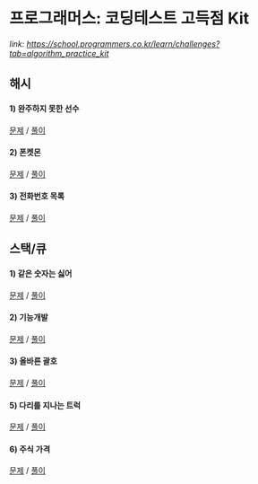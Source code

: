 # 프로그래머스: 코딩테스트 고득점 Kit
*link: https://school.programmers.co.kr/learn/challenges?tab=algorithm_practice_kit*

## 해시
#### 1) 완주하지 못한 선수
<a href="https://school.programmers.co.kr/learn/courses/30/lessons/42576">문제</a> / 
<a href="https://github.com/leedaham/programmers_school/blob/master/src/hash/_1_RunnerWhoFailedToFinish.java">풀이</a>
#### 2) 폰켓몬
<a href="https://school.programmers.co.kr/learn/courses/30/lessons/1845">문제</a> /
<a href="https://github.com/leedaham/programmers_school/blob/master/src/hash/_2_Pokemon.java">풀이</a>
#### 3) 전화번호 목록
<a href="https://school.programmers.co.kr/learn/courses/30/lessons/42577">문제</a> /
<a href="https://github.com/leedaham/programmers_school/blob/master/src/hash/_3_PhoneBook.java">풀이</a>

## 스택/큐
#### 1) 같은 숫자는 싫어
<a href="https://school.programmers.co.kr/learn/courses/30/lessons/12906">문제</a> /
<a href="https://github.com/leedaham/programmers_school/blob/master/src/stackandqueue/_1_IDontLikeSameNumbers.java">풀이</a>
#### 2) 기능개발
<a href="https://school.programmers.co.kr/learn/courses/30/lessons/42586">문제</a> /
<a href="https://github.com/leedaham/programmers_school/blob/master/src/stackandqueue/_2_FeatureDevelopment.java">풀이</a>
#### 3) 올바른 괄호
<a href="https://school.programmers.co.kr/learn/courses/30/lessons/12909">문제</a> /
<a href="https://github.com/leedaham/programmers_school/blob/master/src/stackandqueue/_3_CorrectParentheses.java">풀이</a>
#### 5) 다리를 지나는 트럭
<a href="https://school.programmers.co.kr/learn/courses/30/lessons/42583">문제</a> /
<a href="https://github.com/leedaham/programmers_school/blob/master/src/stackandqueue/_5_TruckPassingOverTheBridge.java">풀이</a>
#### 6) 주식 가격
<a href="https://school.programmers.co.kr/learn/courses/30/lessons/42584">문제</a> /
<a href="https://github.com/leedaham/programmers_school/blob/master/src/stackandqueue/_6_StockPrice.java">풀이</a>
